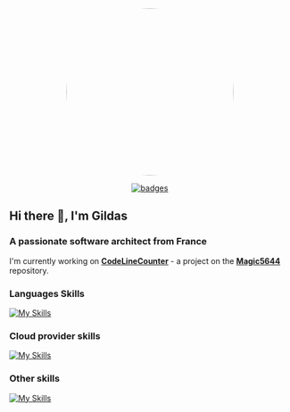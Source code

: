 
<div style="text-align: center;">
<img src="https://avatars.githubusercontent.com/u/9008942?v=4" style="width: 300px; border-radius: 50%;">

[![badges](https://badges.pufler.dev/visits/magic5656/badge-it)](https://badges.pufler.dev)

</div>

## Hi there 👋, I'm Gildas

### A passionate software architect from France

I'm currently working on [**CodeLineCounter**](https://github.com/magic5644/codelinecounter) - a project on the [**Magic5644**](https://github.com/magic5644/magic5644) repository.

### Languages Skills

[![My Skills](https://skillicons.dev/icons?i=dotnet,cs,cpp,java,go,js,angular,vue,flutter)](https://skillicons.dev)

### Cloud provider skills

[![My Skills](https://skillicons.dev/icons?i=azure,gcp)](https://skillicons.dev)

### Other skills

[![My Skills](https://skillicons.dev/icons?i=docker,kubernetes,git,github)](https://skillicons.dev)